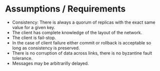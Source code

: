 # Assumptions / Requirements

* Consistency: There is always a quorum of replicas with the exact same value for a given key.
* The client has complete knowledge of the layout of the network.
* The client is fail-stop.
* In the case of client failure either commit or rollback is acceptable so long as consistency
  is preserved.
* There is no corruption of data across links, there is no byzantine fault tolerance.
* Messages may be arbitrarilly delayed.


